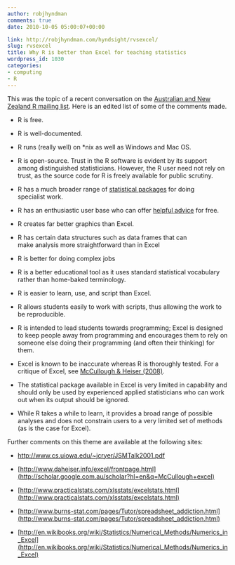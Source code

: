 ```yaml
---
author: robjhyndman
comments: true
date: 2010-10-05 05:00:07+00:00

link: http://robjhyndman.com/hyndsight/rvsexcel/
slug: rvsexcel
title: Why R is better than Excel for teaching statistics
wordpress_id: 1030
categories:
- computing
- R
---
```


This was the topic of a recent conversation on the [Australian and New Zealand R mailing list](https://list.science.auckland.ac.nz/sympa/info/stat-rdownunder). Here is an edited list of some of the comments made.




    
  * R is free.

    
  * R is well-documented.

    
  * R runs (really well) on *nix as well as Windows and Mac OS.

    
  * R is open-source. Trust in the R software is evident by its support among distinguished statisticians. However, the R user need not rely on trust, as the source code for R is freely available for public scrutiny.

    
  * R has a much broader range of [statistical packages](http://cran.r-project.org/web/packages/) for doing specialist work.

    
  * R has an enthusiastic user base who can offer [helpful advice](http://stats.stackexchange.com/questions/tagged/r) for free.

    
  * R creates far better graphics than Excel.

    
  * R has certain data structures such as data frames that can make analysis more straightforward than in Excel

    
  * R is better for doing complex jobs

    
  * R is a better educational tool as it uses standard statistical vocabulary rather than home-baked terminology.

    
  * R is easier to learn, use, and script than Excel.

    
  * R allows students easily to work with scripts, thus allowing the work to be reproducible.

    
  * R is intended to lead students towards programming; Excel is designed to keep people away from programming and encourages them to rely on someone else doing their programming (and often their thinking) for them.

    
  * Excel is known to be inaccurate whereas R is thoroughly tested. For a critique of Excel, see [McCullough & Heiser (2008)](http://www.pages.drexel.edu/~bdm25/excel2007.pdf).

    
  * The statistical package available in Excel is very limited in capability and should only be used by experienced applied statisticians who can work out when its output should be ignored.

    
  * While R takes a while to learn, it provides a broad range of possible analyses and does not constrain users to a very limited set of methods (as is the case for Excel).



Further comments on this theme are available at the following sites:


    
  * http://www.cs.uiowa.edu/~jcryer/JSMTalk2001.pdf

    
  * [http://www.daheiser.info/excel/frontpage.html](http://scholar.google.com.au/scholar?hl=en&q=McCullough+excel)

    
  * [http://www.practicalstats.com/xlsstats/excelstats.html](http://www.practicalstats.com/xlsstats/excelstats.html)

    
  * [http://www.burns-stat.com/pages/Tutor/spreadsheet_addiction.html](http://www.burns-stat.com/pages/Tutor/spreadsheet_addiction.html)

    
  * [http://en.wikibooks.org/wiki/Statistics/Numerical_Methods/Numerics_in_Excel](http://en.wikibooks.org/wiki/Statistics/Numerical_Methods/Numerics_in_Excel)


